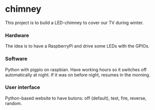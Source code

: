 # chimney

This project is to build a LED-chimney to cover our TV during winter.

### Hardware

The idea is to have a RaspberryPi and drive some LEDs with the GPIOs.


### Software

Python with pigpio on raspbian.
Have working hours so it switches off automatically at night.
If it was on before night, resumes in the morning.


### User interface

Python-based website to have butons: off (default), test, fire, reverse, random.

